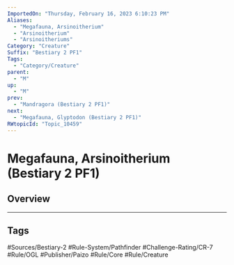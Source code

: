 ```yaml
---
ImportedOn: "Thursday, February 16, 2023 6:10:23 PM"
Aliases:
  - "Megafauna, Arsinoitherium"
  - "Arsinoitherium"
  - "Arsinoitheriums"
Category: "Creature"
Suffix: "Bestiary 2 PF1"
Tags:
  - "Category/Creature"
parent:
  - "M"
up:
  - "M"
prev:
  - "Mandragora (Bestiary 2 PF1)"
next:
  - "Megafauna, Glyptodon (Bestiary 2 PF1)"
RWtopicId: "Topic_10459"
---
```

# Megafauna, Arsinoitherium (Bestiary 2 PF1)
## Overview

---
## Tags
#Sources/Bestiary-2 #Rule-System/Pathfinder #Challenge-Rating/CR-7 #Rule/OGL #Publisher/Paizo #Rule/Core #Rule/Creature


